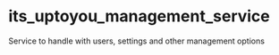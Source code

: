 # its_uptoyou_management_service
Service to handle with users, settings and other management options
